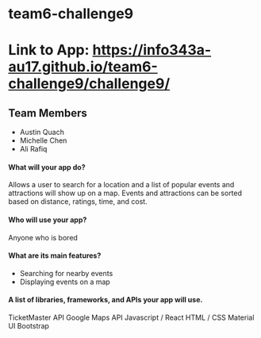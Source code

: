 # team6-challenge9

# Link to App: https://info343a-au17.github.io/team6-challenge9/challenge9/

## Team Members
- Austin Quach
- Michelle Chen
- Ali Rafiq

#### What will your app do?
Allows a user to search for a location and a list of popular events and attractions will show up on a map. Events and attractions can be sorted based on distance, ratings, time, and cost.

#### Who will use your app?
Anyone who is bored

#### What are its main features?
- Searching for nearby events
- Displaying events on a map

#### A list of libraries, frameworks, and APIs your app will use.
TicketMaster API
Google Maps API
Javascript / React
HTML / CSS
Material UI
Bootstrap
